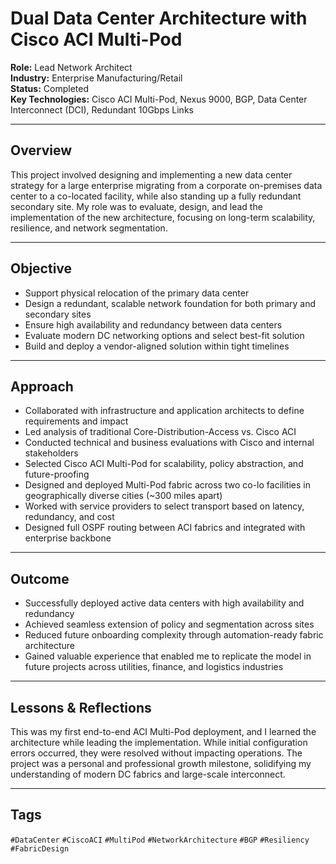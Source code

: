 # Dual Data Center Architecture with Cisco ACI Multi-Pod

**Role:** Lead Network Architect  
**Industry:** Enterprise Manufacturing/Retail  
**Status:** Completed  
**Key Technologies:** Cisco ACI Multi-Pod, Nexus 9000, BGP, Data Center Interconnect (DCI), Redundant 10Gbps Links

---

## Overview

This project involved designing and implementing a new data center strategy for a large enterprise migrating from a corporate on-premises data center to a co-located facility, while also standing up a fully redundant secondary site. My role was to evaluate, design, and lead the implementation of the new architecture, focusing on long-term scalability, resilience, and network segmentation.

---

## Objective

- Support physical relocation of the primary data center  
- Design a redundant, scalable network foundation for both primary and secondary sites  
- Ensure high availability and redundancy between data centers  
- Evaluate modern DC networking options and select best-fit solution  
- Build and deploy a vendor-aligned solution within tight timelines

---

## Approach

- Collaborated with infrastructure and application architects to define requirements and impact  
- Led analysis of traditional Core-Distribution-Access vs. Cisco ACI  
- Conducted technical and business evaluations with Cisco and internal stakeholders  
- Selected Cisco ACI Multi-Pod for scalability, policy abstraction, and future-proofing  
- Designed and deployed Multi-Pod fabric across two co-lo facilities in geographically diverse cities (~300 miles apart)  
- Worked with service providers to select transport based on latency, redundancy, and cost  
- Designed full OSPF routing between ACI fabrics and integrated with enterprise backbone

---

## Outcome

- Successfully deployed active data centers with high availability and redundancy  
- Achieved seamless extension of policy and segmentation across sites  
- Reduced future onboarding complexity through automation-ready fabric architecture  
- Gained valuable experience that enabled me to replicate the model in future projects across utilities, finance, and logistics industries

---

## Lessons & Reflections

This was my first end-to-end ACI Multi-Pod deployment, and I learned the architecture while leading the implementation. While initial configuration errors occurred, they were resolved without impacting operations. The project was a personal and professional growth milestone, solidifying my understanding of modern DC fabrics and large-scale interconnect.

---

## Tags

`#DataCenter` `#CiscoACI` `#MultiPod` `#NetworkArchitecture` `#BGP` `#Resiliency` `#FabricDesign`

